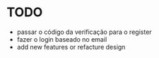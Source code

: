 # TODO

-   passar o código da verificação para o register
-   fazer o login baseado no email
-   add new features or refacture design
